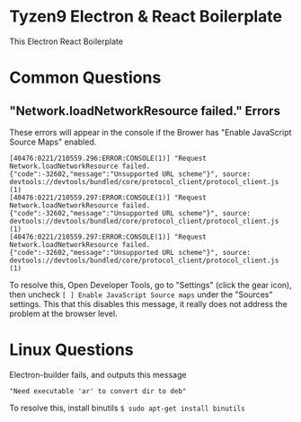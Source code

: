 # Tyzen9 Electron & React Boilerplate

This Electron React Boilerplate 

# Common Questions
## "Network.loadNetworkResource failed." Errors
These errors will appear in the console if the Brower has "Enable JavaScript Source Maps" enabled.
```
[40476:0221/210559.296:ERROR:CONSOLE(1)] "Request Network.loadNetworkResource failed. {"code":-32602,"message":"Unsupported URL scheme"}", source: devtools://devtools/bundled/core/protocol_client/protocol_client.js (1)
[40476:0221/210559.297:ERROR:CONSOLE(1)] "Request Network.loadNetworkResource failed. {"code":-32602,"message":"Unsupported URL scheme"}", source: devtools://devtools/bundled/core/protocol_client/protocol_client.js (1)
[40476:0221/210559.297:ERROR:CONSOLE(1)] "Request Network.loadNetworkResource failed. {"code":-32602,"message":"Unsupported URL scheme"}", source: devtools://devtools/bundled/core/protocol_client/protocol_client.js (1)
```
To resolve this, Open Developer Tools, go to "Settings" (click the gear icon), then uncheck `[ ] Enable JavaScript Source maps` under the "Sources" settings.
This that this disables this message, it really does not address the problem at the browser level.

# Linux Questions
Electron-builder fails, and outputs this message
```
"Need executable 'ar' to convert dir to deb"
```
To resolve this, install binutils
`
$ sudo apt-get install binutils
`